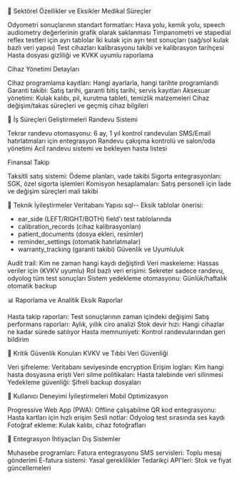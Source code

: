 🏥 Sektörel Özellikler ve Eksikler
Medikal Süreçler

Odyometri sonuçlarının standart formatları: Hava yolu, kemik yolu, speech audiometry değerlerinin grafik olarak saklanması
Timpanometri ve stapedial reflex testleri için ayrı tablolar
İki kulak için ayrı test sonuçları (sağ/sol kulak bazlı veri yapısı)
Test cihazları kalibrasyonu takibi ve kalibrasyon tarihçesi
Hasta dosyası gizliliği ve KVKK uyumlu raporlama

Cihaz Yönetimi Detayları

Cihaz programlama kayıtları: Hangi ayarlarla, hangi tarihte programlandı
Garanti takibi: Satış tarihi, garanti bitiş tarihi, servis kayıtları
Aksesuar yönetimi: Kulak kalıbı, pil, kurutma tableti, temizlik malzemeleri
Cihaz değişim/takas süreçleri ve geçmiş cihaz bilgileri

💼 İş Süreçleri Geliştirmeleri
Randevu Sistemi

Tekrar randevu otomasyonu: 6 ay, 1 yıl kontrol randevuları
SMS/Email hatırlatmaları için entegrasyon
Randevu çakışma kontrolü ve salon/oda yönetimi
Acil randevu sistemi ve bekleyen hasta listesi

Finansal Takip

Taksitli satış sistemi: Ödeme planları, vade takibi
Sigorta entegrasyonları: SGK, özel sigorta işlemleri
Komisyon hesaplamaları: Satış personeli için
İade ve değişim süreçleri mali takibi

🔧 Teknik İyileştirmeler
Veritabanı Yapısı
sql-- Eksik tablolar önerisi:
- ear_side (LEFT/RIGHT/BOTH) field'ı test tablolarında
- calibration_records (cihaz kalibrasyonları)
- patient_documents (dosya ekleri, resimler)
- reminder_settings (otomatik hatırlatmalar)
- warranty_tracking (garanti takibi)
Güvenlik ve Uyumluluk

Audit trail: Kim ne zaman hangi kaydı değiştirdi
Veri maskeleme: Hassas veriler için (KVKV uyumlu)
Rol bazlı veri erişimi: Sekreter sadece randevu, odyolog tüm test sonuçları
Sistem yedekleme otomasyonu: Günlük/haftalık otomatik backup

📊 Raporlama ve Analitik
Eksik Raporlar

Hasta takip raporları: Test sonuçlarının zaman içindeki değişimi
Satış performans raporları: Aylık, yıllık ciro analizi
Stok devir hızı: Hangi cihazlar ne kadar sürede satılıyor
Hasta memnuniyeti: Kontrol randevularından geri bildirim

🚨 Kritik Güvenlik Konuları
KVKV ve Tıbbi Veri Güvenliği

Veri şifreleme: Veritabanı seviyesinde encryption
Erişim logları: Kim hangi hasta dosyasına erişti
Veri silme politikaları: Hasta talebinde veri silinmesi
Yedekleme güvenliği: Şifreli backup dosyaları

📱 Kullanıcı Deneyimi İyileştirmeleri
Mobil Optimizasyon

Progressive Web App (PWA): Offline çalışabilme
QR kod entegrasyonu: Hasta kartları için hızlı erişim
Sesli notlar: Odyolog test sırasında ses kaydı
Fotoğraf ekleme: Kulak kalıbı, cihaz fotoğrafları

🔄 Entegrasyon İhtiyaçları
Dış Sistemler

Muhasebe programları: Fatura entegrasyonu
SMS servisleri: Toplu mesaj gönderimi
E-fatura sistemi: Yasal gereklilikler
Tedarikçi API'leri: Stok ve fiyat güncellemeleri